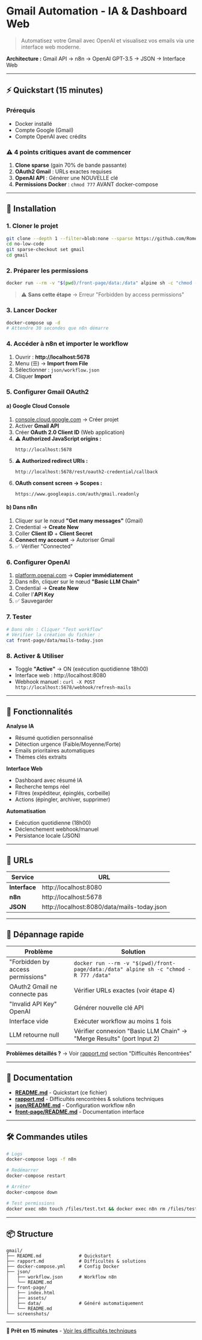 # Gmail Automation - IA & Dashboard Web

> Automatisez votre Gmail avec OpenAI et visualisez vos emails via une interface web moderne.

**Architecture :** Gmail API → n8n → OpenAI GPT-3.5 → JSON → Interface Web

---

## ⚡ Quickstart (15 minutes)

### Prérequis
- Docker installé
- Compte Google (Gmail)
- Compte OpenAI avec crédits

### ⚠️ 4 points critiques avant de commencer

1. **Clone sparse** (gain 70% de bande passante)
2. **OAuth2 Gmail** : URLs exactes requises
3. **OpenAI API** : Générer une NOUVELLE clé
4. **Permissions Docker** : `chmod 777` AVANT docker-compose

---

## 🚀 Installation

### 1. Cloner le projet
```bash
git clone --depth 1 --filter=blob:none --sparse https://github.com/RomeoCavazza/no-low-code.git
cd no-low-code
git sparse-checkout set gmail
cd gmail
```

### 2. Préparer les permissions
```bash
docker run --rm -v "$(pwd)/front-page/data:/data" alpine sh -c "chmod -R 777 /data"
```
> ⚠️ **Sans cette étape** → Erreur "Forbidden by access permissions"

### 3. Lancer Docker
```bash
docker-compose up -d
# Attendre 30 secondes que n8n démarre
```

### 4. Accéder à n8n et importer le workflow
1. Ouvrir : **http://localhost:5678**
2. Menu (☰) → **Import from File**
3. Sélectionner : `json/workflow.json`
4. Cliquer **Import**

### 5. Configurer Gmail OAuth2

#### a) Google Cloud Console
1. [console.cloud.google.com](https://console.cloud.google.com/apis/credentials?project=gen-lang-client-0001397937) → Créer projet
2. Activer **Gmail API**
3. Créer **OAuth 2.0 Client ID** (Web application)
4. **⚠️ Authorized JavaScript origins :**
   ```
   http://localhost:5678
   ```
5. **⚠️ Authorized redirect URIs :**
   ```
   http://localhost:5678/rest/oauth2-credential/callback
   ```
6. **OAuth consent screen → Scopes :**
   ```
   https://www.googleapis.com/auth/gmail.readonly
   ```

#### b) Dans n8n
1. Cliquer sur le nœud **"Get many messages"** (Gmail)
2. Credential → **Create New**
3. Coller **Client ID** + **Client Secret**
4. **Connect my account** → Autoriser Gmail
5. ✅ Vérifier "Connected"

### 6. Configurer OpenAI
1. [platform.openai.com](https://platform.openai.com/api-keys) → **Copier immédiatement**
2. Dans n8n, cliquer sur le nœud **"Basic LLM Chain"**
3. Credential → **Create New**
4. Coller l'**API Key**
5. ✅ Sauvegarder

### 7. Tester
```bash
# Dans n8n : Cliquer "Test workflow"
# Vérifier la création du fichier :
cat front-page/data/mails-today.json
```

### 8. Activer & Utiliser
- Toggle **"Active"** → ON (exécution quotidienne 18h00)
- Interface web : http://localhost:8080
- Webhook manuel : `curl -X POST http://localhost:5678/webhook/refresh-mails`

---

## 🎯 Fonctionnalités

**Analyse IA**
- Résumé quotidien personnalisé
- Détection urgence (Faible/Moyenne/Forte)
- Emails prioritaires automatiques
- Thèmes clés extraits

**Interface Web**
- Dashboard avec résumé IA
- Recherche temps réel
- Filtres (expéditeur, épinglés, corbeille)
- Actions (épingler, archiver, supprimer)

**Automatisation**
- Exécution quotidienne (18h00)
- Déclenchement webhook/manuel
- Persistance locale (JSON)

---

## 🔗 URLs

| Service | URL |
|---------|-----|
| **Interface** | http://localhost:8080 |
| **n8n** | http://localhost:5678 |
| **JSON** | http://localhost:8080/data/mails-today.json |

---

## 🐛 Dépannage rapide

| Problème | Solution |
|----------|----------|
| "Forbidden by access permissions" | `docker run --rm -v "$(pwd)/front-page/data:/data" alpine sh -c "chmod -R 777 /data"` |
| OAuth2 Gmail ne connecte pas | Vérifier URLs exactes (voir étape 4) |
| "Invalid API Key" OpenAI | Générer nouvelle clé API |
| Interface vide | Exécuter workflow au moins 1 fois |
| LLM retourne null | Vérifier connexion "Basic LLM Chain" → "Merge Results" (port Input 2) |

**Problèmes détaillés ?** → Voir [rapport.md](rapport.md) section "Difficultés Rencontrées"

---

## 📖 Documentation

- **[README.md](README.md)** - Quickstart (ce fichier)
- **[rapport.md](rapport.md)** - Difficultés rencontrées & solutions techniques
- **[json/README.md](json/README.md)** - Configuration workflow n8n
- **[front-page/README.md](front-page/README.md)** - Documentation interface

---

## 🛠️ Commandes utiles

```bash
# Logs
docker-compose logs -f n8n

# Redémarrer
docker-compose restart

# Arrêter
docker-compose down

# Test permissions
docker exec n8n touch /files/test.txt && docker exec n8n rm /files/test.txt
```

---

## 📦 Structure

```
gmail/
├── README.md              # Quickstart
├── rapport.md             # Difficultés & solutions
├── docker-compose.yml     # Config Docker
├── json/
│   ├── workflow.json      # Workflow n8n
│   └── README.md
├── front-page/
│   ├── index.html
│   ├── assets/
│   ├── data/              # Généré automatiquement
│   └── README.md
└── screenshots/
```

---

**🎉 Prêt en 15 minutes** - [Voir les difficultés techniques](rapport.md)
